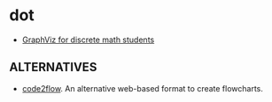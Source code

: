 dot
===

- [GraphViz for discrete math students](http://graphs.grevian.org/example)

## ALTERNATIVES

- [code2flow](http://code2flow.com/). An alternative web-based format to create flowcharts.